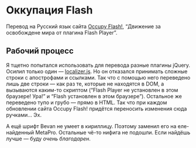 # Оккупация Flash

Перевод на Русский язык сайта [Occupy Flash!](http://occupyflash.org/), “Движение за освобождене мира от плагина Flash Player”.

## Рабочий процесс

Я тщетно попытался использовать для перевода разные плагины jQuery. Осилил только один — [localizer.js](http://plugins.jquery.com/project/localizer). Но он отказался принимать сложные строки с апострофами и ссылками. Так что с помощью него переведено лишь две строки — как раз те, которые не находятся в DOM, а вызываются каким-то скриптом (“Flash Player не установлен в этом браузере! Ура!” и “Flash установлен в этом браузере”). Остальное же переведено тупо и грубо — прямо в HTML. Так что при каждом обновлении сайта Occupy Flash! придётся переносить изменения сюда ручками… Эх.

А ещё шрифт Bevan не умеет в кириллицу. Поэтому заменил его на еле-найденный MetaPro. Остальные чё-то нифига не подошли. Если найдёшь лучше — буду *очень благодарен*.